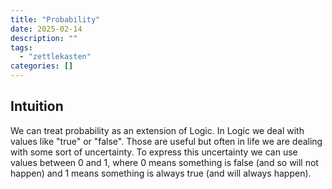```yaml
---
title: "Probability"
date: 2025-02-14
description: ""
tags: 
  - "zettlekasten"
categories: []
---
```


## Intuition

We can treat probability as an extension of Logic. In Logic we deal with values
like "true" or "false". Those are useful but often in life we are dealing with
some sort of uncertainty. To express this uncertainty we can use values between
0 and 1, where 0 means something is false (and so will not happen) and 1 means
something is always true (and will always happen).
